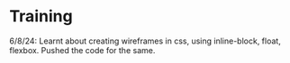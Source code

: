 # Training
6/8/24: Learnt about creating wireframes in css, using inline-block, float, flexbox. Pushed the code for the same.
